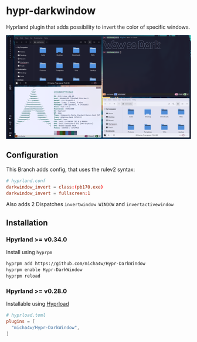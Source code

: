 # hypr-darkwindow
Hyprland plugin that adds possibility to invert the color of specific windows.

![preview](./res/preview.png)

## Configuration
This Branch adds config, that uses the rulev2 syntax:
```conf
# hyprland.conf
darkwindow_invert = class:(pb170.exe)
darkwindow_invert = fullscreen:1
```

Also adds 2 Dispatches `invertwindow WINDOW` and `invertactivewindow`

## Installation

### Hpyrland >= v0.34.0
Install using `hyprpm`
```sh
hyprpm add https://github.com/micha4w/Hypr-DarkWindow
hyprpm enable Hypr-DarkWindow
hyprpm reload
```

### Hpyrland >= v0.28.0
Installable using [Hyprload](https://github.com/duckonaut/hyprload)
```toml
# hyprload.toml
plugins = [
  "micha4w/Hypr-DarkWindow",
]
```